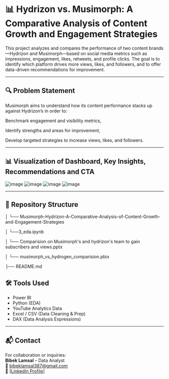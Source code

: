 # 📊 Hydrizon vs. Musimorph: A Comparative Analysis of Content Growth and Engagement Strategies

This project analyzes and compares the performance of two content brands—Hydrizon and Musimorph—based on social media metrics such as impressions, engagement, likes, retweets, and profile clicks. The goal is to identify which platform drives more views, likes, and followers, and to offer data-driven recommendations for improvement.

---

## 🔍 Problem Statement

Musimorph aims to understand how its content performance stacks up against Hydrizon’s in order to:

Benchmark engagement and visibility metrics,

Identify strengths and areas for improvement,

Develop targeted strategies to increase views, likes, and followers.

---

## 📊 Visualization of Dashboard, Key Insights, Recommendations and CTA

![image](https://github.com/user-attachments/assets/99300a66-7256-41e4-8c52-277625da9791)
![image](https://github.com/user-attachments/assets/d2e3b372-205d-454b-b678-858a39e81f61)
![image](https://github.com/user-attachments/assets/bc45608e-2402-4b0b-bb09-df24492d9ed4)
![image](https://github.com/user-attachments/assets/fb43e453-0f49-4bde-ba70-5e22c4b8274a)

---

## 📂 Repository Structure

│ └── Musimorph-Hydrizon-A-Comparative-Analysis-of-Content-Growth-and-Engagement-Strategies

│ └──3_eda.ipynb

│ └── Comparision on Musimorph's and hydrizon's team to gain subscribers and views.pptx

│ └──  musimorph_vs_hydrogen_comparision.pbix


├── README.md


## 🛠️ Tools Used


- Power BI
- Python (EDA)
- YouTube Analytics Data
- Excel / CSV (Data Cleaning & Prep)
- DAX (Data Analysis Expressions)

---


## 📬 Contact

For collaboration or inquiries:  
**Bibek Lamsal** – Data Analyst  <br>
📧 bibeklamsal387@gmail.com <br>
🔗 [[LinkedIn Profile](https://www.linkedin.com/in/bibek-lamsal-65323817b/)]  
